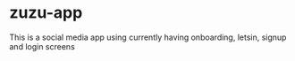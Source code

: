 # zuzu-app
This is a social media app using currently having onboarding, letsin, signup and login screens
